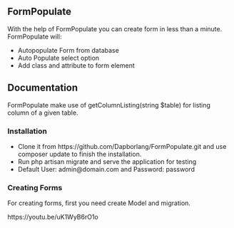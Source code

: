 <h2>FormPopulate</h2>
With the help of FormPopulate you can create form in less than a minute. <br>
FormPopulate will:
<ul>
    <li>Autopopulate Form from database</li>
    <li>Auto Populate select option</li>
    <li>Add class and attribute to form element</li>
</ul>
<h2>Documentation</h2>
FormPopulate make use of getColumnListing(string $table) for listing column of a given table. 
<h3>Installation</h3>
<ul>
    <li>Clone it from https://github.com/Dapborlang/FormPopulate.git and use composer update to finish the installation. </li>
    <li>Run php artisan migrate and serve the application for testing</li>
    <li>Default User: admin@domain.com and Password: password</li>
</ul>    
<h3>Creating Forms</h3>
<p>
For creating forms, first you need create Model and migration.

</p>
https://youtu.be/uK1WyB6rO1o
